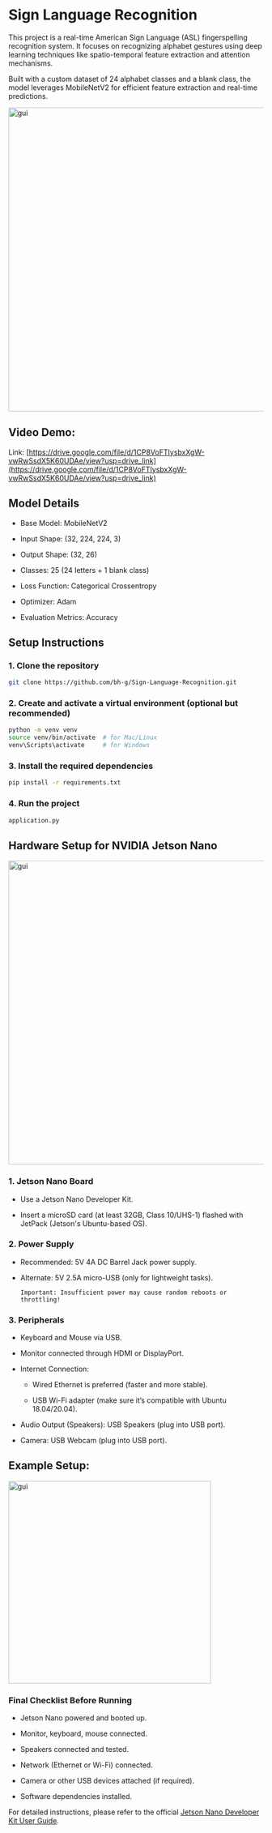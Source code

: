 # Sign Language Recognition

This project is a real-time American Sign Language (ASL) fingerspelling recognition system. It focuses on recognizing alphabet gestures using deep learning techniques like spatio-temporal feature extraction and attention mechanisms.

Built with a custom dataset of 24 alphabet classes and a blank class, the model leverages MobileNetV2 for efficient feature extraction and real-time predictions.

<img src="https://github.com/user-attachments/assets/0b42c256-935b-4e67-8bbb-749a22443b04" alt="gui" width="600"/>

## Video Demo:
Link: [https://drive.google.com/file/d/1CP8VoFTIysbxXgW-vwRwSsdX5K60UDAe/view?usp=drive_link](https://drive.google.com/file/d/1CP8VoFTIysbxXgW-vwRwSsdX5K60UDAe/view?usp=drive_link)

## Model Details

* Base Model: MobileNetV2

* Input Shape: (32, 224, 224, 3)

* Output Shape: (32, 26)

* Classes: 25 (24 letters + 1 blank class)

* Loss Function: Categorical Crossentropy

* Optimizer: Adam

* Evaluation Metrics: Accuracy

## Setup Instructions

### 1. Clone the repository

```bash
git clone https://github.com/bh-g/Sign-Language-Recognition.git 
```

### 2. Create and activate a virtual environment (optional but recommended)

```bash
python -m venv venv
source venv/bin/activate  # for Mac/Linux
venv\Scripts\activate     # for Windows
```

### 3. Install the required dependencies

```bash
pip install -r requirements.txt
```

### 4. Run the project

```bash
application.py
```

## Hardware Setup for NVIDIA Jetson Nano

<img src="https://github.com/user-attachments/assets/eb713d0b-199a-417f-b65c-cd70a6bcd818" alt="gui" width="600"/>

### 1. Jetson Nano Board

* Use a Jetson Nano Developer Kit.

* Insert a microSD card (at least 32GB, Class 10/UHS-1) flashed with JetPack (Jetson's Ubuntu-based OS).

### 2. Power Supply

* Recommended: 5V 4A DC Barrel Jack power supply.

* Alternate: 5V 2.5A micro-USB (only for lightweight tasks).

  `Important: Insufficient power may cause random reboots or throttling!`

### 3. Peripherals

* Keyboard and Mouse via USB.

* Monitor connected through HDMI or DisplayPort.

* Internet Connection:

  * Wired Ethernet is preferred (faster and more stable).

  * USB Wi-Fi adapter (make sure it’s compatible with Ubuntu 18.04/20.04).

* Audio Output (Speakers): USB Speakers (plug into USB port).

* Camera: USB Webcam (plug into USB port).


## Example Setup:

<img src="https://github.com/user-attachments/assets/d15ea0c6-ab1c-4eb9-bff4-2fd60587c0dc" alt="gui" width="400"/>

### Final Checklist Before Running
 
- Jetson Nano powered and booted up.

- Monitor, keyboard, mouse connected.

- Speakers connected and tested.

- Network (Ethernet or Wi-Fi) connected.

- Camera or other USB devices attached (if required).

- Software dependencies installed.

For detailed instructions, please refer to the official [Jetson Nano Developer Kit User Guide](https://developer.download.nvidia.com/embedded/L4T/r32-3-1_Release_v1.0/Jetson_Nano_Developer_Kit_User_Guide.pdf).
